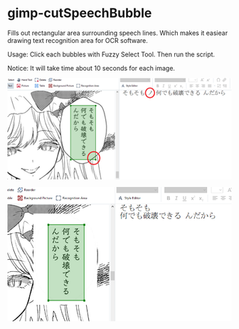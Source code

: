 # gimp-cutSpeechBubble
Fills out rectangular area surrounding speech lines. Which makes it easiear drawing text recognition area for OCR software.

Usage: Click each bubbles with Fuzzy Select Tool. Then run the script.

Notice: It will take time about 10 seconds for each image.


![bad](https://raw.githubusercontent.com/rosenrose/gimp-cutSpeechBubble/master/pic1.png)


![good](https://raw.githubusercontent.com/rosenrose/gimp-cutSpeechBubble/master/pic2.png)
